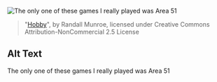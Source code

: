 ![The only one of these games I really played was Area 51](https://imgs.xkcd.com/comics/hobby.jpg)
> "[Hobby](https://xkcd.com/53/)", by Randall Munroe, licensed under Creative Commons Attribution-NonCommercial 2.5 License

## Alt Text
The only one of these games I really played was Area 51
